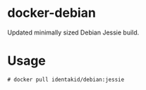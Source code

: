 # docker-debian

Updated minimally sized Debian Jessie build.

# Usage

    # docker pull identakid/debian:jessie
